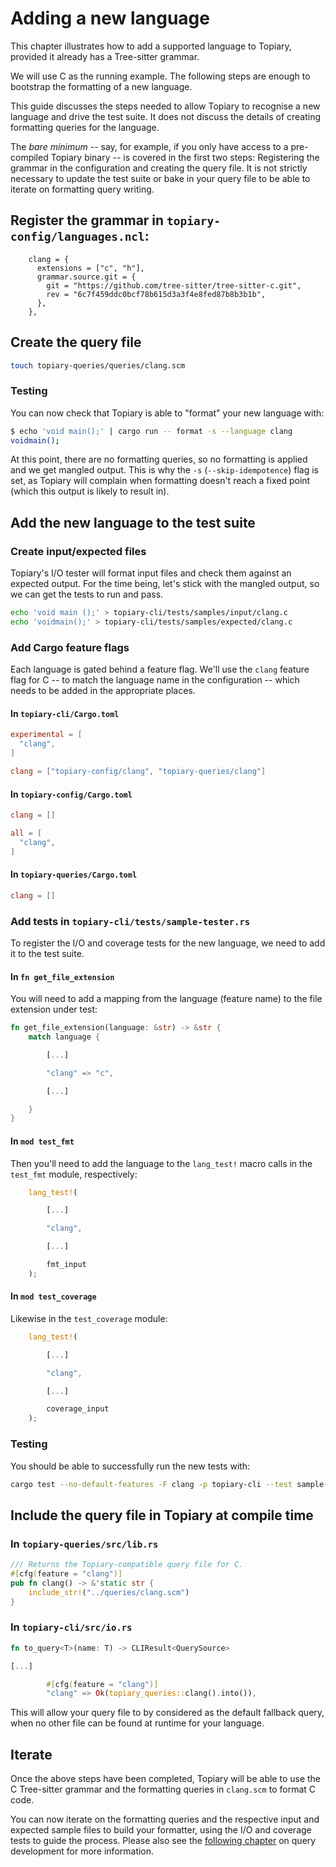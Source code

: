# Adding a new language

This chapter illustrates how to add a supported language to Topiary,
provided it already has a Tree-sitter grammar.

We will use C as the running example. The following steps are enough to
bootstrap the formatting of a new language.

<div class="warning">

This guide discusses the steps needed to allow Topiary to recognise a
new language and drive the test suite. It does not discuss the details
of creating formatting queries for the language.

The _bare minimum_ -- say, for example, if you only have access to a
pre-compiled Topiary binary -- is covered in the first two steps:
Registering the grammar in the configuration and creating the query
file. It is not strictly necessary to update the test suite or bake in
your query file to be able to iterate on formatting query writing.

</div>

## Register the grammar in `topiary-config/languages.ncl`:

```nickel
    clang = {
      extensions = ["c", "h"],
      grammar.source.git = {
        git = "https://github.com/tree-sitter/tree-sitter-c.git",
        rev = "6c7f459ddc0bcf78b615d3a3f4e8fed87b8b3b1b",
      },
    },
```

## Create the query file

```sh
touch topiary-queries/queries/clang.scm
```

### Testing

You can now check that Topiary is able to "format" your new language
with:

```sh
$ echo 'void main();' | cargo run -- format -s --language clang
voidmain();
```

At this point, there are no formatting queries, so no formatting is
applied and we get mangled output. This is why the `-s`
(`--skip-idempotence`) flag is set, as Topiary will complain when
formatting doesn't reach a fixed point (which this output is likely to
result in).

## Add the new language to the test suite

### Create input/expected files

Topiary's I/O tester will format input files and check them against an
expected output. For the time being, let's stick with the mangled
output, so we can get the tests to run and pass.

```sh
echo 'void main ();' > topiary-cli/tests/samples/input/clang.c
echo 'voidmain();' > topiary-cli/tests/samples/expected/clang.c
```

### Add Cargo feature flags

Each language is gated behind a feature flag. We'll use the `clang`
feature flag for C -- to match the language name in the configuration --
which needs to be added in the appropriate places.

#### In `topiary-cli/Cargo.toml`

```toml
experimental = [
  "clang",
]

clang = ["topiary-config/clang", "topiary-queries/clang"]
```

#### In `topiary-config/Cargo.toml`

```toml
clang = []

all = [
  "clang",
]
```

#### In `topiary-queries/Cargo.toml`

```toml
clang = []
```

### Add tests in `topiary-cli/tests/sample-tester.rs`

To register the I/O and coverage tests for the new language, we need to
add it to the test suite.

#### In `fn get_file_extension`

You will need to add a mapping from the language (feature name) to the
file extension under test:

```rust
fn get_file_extension(language: &str) -> &str {
    match language {

        [...]

        "clang" => "c",

        [...]

    }
}
```

#### In `mod test_fmt`

Then you'll need to add the language to the `lang_test!` macro calls in
the `test_fmt` module, respectively:

```rust
    lang_test!(

        [...]

        "clang",

        [...]

        fmt_input
    );
```

#### In `mod test_coverage`

Likewise in the `test_coverage` module:

```rust
    lang_test!(

        [...]

        "clang",

        [...]

        coverage_input
    );
```

### Testing

You should be able to successfully run the new tests with:

```sh
cargo test --no-default-features -F clang -p topiary-cli --test sample-tester
```

## Include the query file in Topiary at compile time

### In `topiary-queries/src/lib.rs`

```rust
/// Returns the Topiary-compatible query file for C.
#[cfg(feature = "clang")]
pub fn clang() -> &'static str {
    include_str!("../queries/clang.scm")
}
```

### In `topiary-cli/src/io.rs`

```rust
fn to_query<T>(name: T) -> CLIResult<QuerySource>

[...]

        #[cfg(feature = "clang")]
        "clang" => Ok(topiary_queries::clang().into()),
```

This will allow your query file to by considered as the default fallback
query, when no other file can be found at runtime for your language.

## Iterate

Once the above steps have been completed, Topiary will be able to use
the C Tree-sitter grammar and the formatting queries in `clang.scm` to
format C code.

You can now iterate on the formatting queries and the respective input
and expected sample files to build your formatter, using the I/O and
coverage tests to guide the process. Please also see the [following
chapter](suggested-workflow.md) on query development for more
information.
